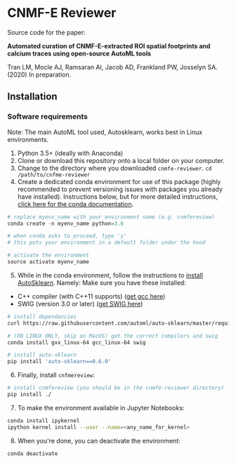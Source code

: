 # CNMF-E Reviewer

Source code for the paper:

**Automated curation of CNMF-E-extracted ROI spatial footprints and calcium traces using open-source AutoML tools**

Tran LM, Mocle AJ, Ramsaran AI, Jacob AD, Frankland PW, Josselyn SA. (2020) In preparation.

## Installation

### Software requirements
Note: The main AutoML tool used, Autosklearn, works best in Linux environments.
1. Python 3.5+ (ideally with Anaconda)
2. Clone or download this repository onto a local folder on your computer.
3. Change to the directory where you downloaded `cnmfe-reviewer`.
    `cd /path/to/cnfme-reviewer`
4. Create a dedicated conda environment for use of this package (highly recommended to prevent versioning issues with packages you already have installed). Instructions below, but for more detailed instructions, [click here for the conda documentation](https://docs.conda.io/projects/conda/en/latest/user-guide/tasks/manage-environments.html#creating-an-environment-with-commands).

```python
# replace myenv_name with your environment name (e.g. cnmfereview)
conda create -n myenv_name python=3.6

# when conda asks to proceed, type 'y'
# this puts your environment in a default folder under the hood

# activate the environment
source activate myenv_name
```

5. While in the conda environment, follow the instructions to [install AutoSklearn](https://automl.github.io/auto-sklearn/master/installation.html#system-requirements).
Namely:
Make sure you have these installed:
- C++ compiler (with C++11 supports) ([get gcc here](https://www.tutorialspoint.com/How-to-Install-Cplusplus-Compiler-on-Linux))
- SWIG (version 3.0 or later) ([get SWIG here](http://www.swig.org/survey.html))

```bash
# install dependancies
curl https://raw.githubusercontent.com/automl/auto-sklearn/master/requirements.txt | xargs -n 1 -L 1 pip install

# (ON LINUX ONLY, skip on MacOS) get the correct compilers and swig
conda install gxx_linux-64 gcc_linux-64 swig

# install auto-sklearn
pip install 'auto-sklearn==0.6.0'
```

6. Finally, install `cnfmereview`:

```bash
# install cnmfereview (you should be in the cnmfe-reviewer directory)
pip install ./
```

7. To make the environment available in Jupyter Notebooks:
```bash
conda install ipykernel
ipython kernel install --user --name=<any_name_for_kernel>
```

8. When you're done, you can deactivate the environment:
```bash
conda deactivate
```
